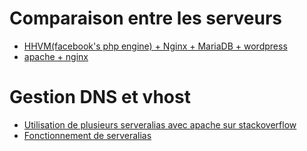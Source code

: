 # Comparaison entre les serveurs

  - [HHVM(facebook's php engine) + Nginx + MariaDB + wordpress](https://www.howtoforge.com/tutorial/wordpress-install-nginx-mariadb-hhvm-ubuntu-15-04/)
  - [apache + nginx](http://stackoverflow.com/questions/23024473/how-can-i-run-both-nginx-and-apache-together-on-ubuntu)

# Gestion DNS et vhost

  - [Utilisation de plusieurs serveralias avec apache sur stackoverflow](http://serverfault.com/questions/388372/managing-lots-of-apache-vhost-serveraliases)
  - [Fonctionnement de serveralias](http://serverfault.com/questions/520195/how-does-servername-and-serveralias-work)
